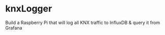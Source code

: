 # knxLogger
Build a Raspberry Pi that will log all KNX traffic to InfluxDB &amp; query it from Grafana
